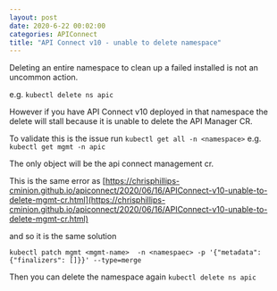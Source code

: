 ```yaml
---
layout: post
date: 2020-6-22 00:02:00
categories: APIConnect
title: "API Connect v10 - unable to delete namespace"
---
```


Deleting an entire namespace to clean up a failed installed is not an uncommon action.

<!--more-->

e.g.
`kubectl delete ns apic`


However if you have API Connect v10 deployed in that namespace the delete will stall because it is unable to delete the API Manager CR.

To validate this is the issue run `kubectl get all -n <namespace>`
e.g.
`kubectl get mgmt -n apic`

The only object will be the api connect management cr.

This is the same error as [https://chrisphillips-cminion.github.io/apiconnect/2020/06/16/APIConnect-v10-unable-to-delete-mgmt-cr.html](https://chrisphillips-cminion.github.io/apiconnect/2020/06/16/APIConnect-v10-unable-to-delete-mgmt-cr.html)

and so it is the same solution


```
kubectl patch mgmt <mgmt-name>  -n <namespaec> -p '{"metadata":{"finalizers": []}}' --type=merge
```

Then you can delete the namespace again `kubectl delete ns apic`

